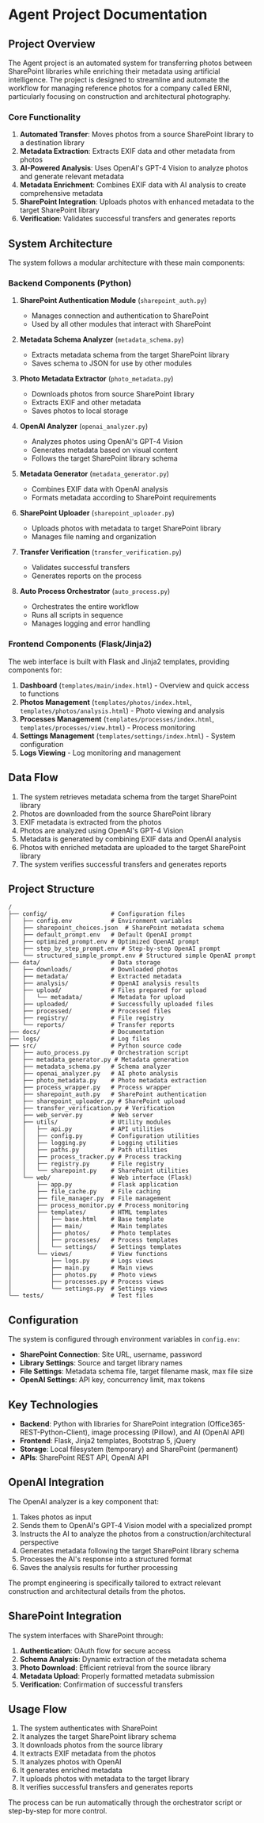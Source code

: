 # Agent Project Documentation

## Project Overview

The Agent project is an automated system for transferring photos between SharePoint libraries while enriching their metadata using artificial intelligence. The project is designed to streamline and automate the workflow for managing reference photos for a company called ERNI, particularly focusing on construction and architectural photography.

### Core Functionality

1. **Automated Transfer**: Moves photos from a source SharePoint library to a destination library
2. **Metadata Extraction**: Extracts EXIF data and other metadata from photos
3. **AI-Powered Analysis**: Uses OpenAI's GPT-4 Vision to analyze photos and generate relevant metadata
4. **Metadata Enrichment**: Combines EXIF data with AI analysis to create comprehensive metadata
5. **SharePoint Integration**: Uploads photos with enhanced metadata to the target SharePoint library
6. **Verification**: Validates successful transfers and generates reports

## System Architecture

The system follows a modular architecture with these main components:

### Backend Components (Python)

1. **SharePoint Authentication Module** (`sharepoint_auth.py`)
   - Manages connection and authentication to SharePoint
   - Used by all other modules that interact with SharePoint

2. **Metadata Schema Analyzer** (`metadata_schema.py`)
   - Extracts metadata schema from the target SharePoint library
   - Saves schema to JSON for use by other modules

3. **Photo Metadata Extractor** (`photo_metadata.py`)
   - Downloads photos from source SharePoint library
   - Extracts EXIF and other metadata
   - Saves photos to local storage

4. **OpenAI Analyzer** (`openai_analyzer.py`)
   - Analyzes photos using OpenAI's GPT-4 Vision
   - Generates metadata based on visual content
   - Follows the target SharePoint library schema

5. **Metadata Generator** (`metadata_generator.py`)
   - Combines EXIF data with OpenAI analysis
   - Formats metadata according to SharePoint requirements

6. **SharePoint Uploader** (`sharepoint_uploader.py`)
   - Uploads photos with metadata to target SharePoint library
   - Manages file naming and organization

7. **Transfer Verification** (`transfer_verification.py`)
   - Validates successful transfers
   - Generates reports on the process

8. **Auto Process Orchestrator** (`auto_process.py`)
   - Orchestrates the entire workflow
   - Runs all scripts in sequence
   - Manages logging and error handling

### Frontend Components (Flask/Jinja2)

The web interface is built with Flask and Jinja2 templates, providing components for:

1. **Dashboard** (`templates/main/index.html`) - Overview and quick access to functions
2. **Photos Management** (`templates/photos/index.html`, `templates/photos/analysis.html`) - Photo viewing and analysis
3. **Processes Management** (`templates/processes/index.html`, `templates/processes/view.html`) - Process monitoring
4. **Settings Management** (`templates/settings/index.html`) - System configuration
5. **Logs Viewing** - Log monitoring and management

## Data Flow

1. The system retrieves metadata schema from the target SharePoint library
2. Photos are downloaded from the source SharePoint library
3. EXIF metadata is extracted from the photos
4. Photos are analyzed using OpenAI's GPT-4 Vision
5. Metadata is generated by combining EXIF data and OpenAI analysis
6. Photos with enriched metadata are uploaded to the target SharePoint library
7. The system verifies successful transfers and generates reports

## Project Structure

```
/
├── config/                  # Configuration files
│   ├── config.env           # Environment variables
│   ├── sharepoint_choices.json  # SharePoint metadata schema
│   ├── default_prompt.env   # Default OpenAI prompt
│   ├── optimized_prompt.env # Optimized OpenAI prompt
│   ├── step_by_step_prompt.env # Step-by-step OpenAI prompt
│   └── structured_simple_prompt.env # Structured simple OpenAI prompt
├── data/                    # Data storage
│   ├── downloads/           # Downloaded photos
│   ├── metadata/            # Extracted metadata
│   ├── analysis/            # OpenAI analysis results
│   ├── upload/              # Files prepared for upload
│   │   └── metadata/        # Metadata for upload
│   ├── uploaded/            # Successfully uploaded files
│   ├── processed/           # Processed files
│   ├── registry/            # File registry
│   └── reports/             # Transfer reports
├── docs/                    # Documentation
├── logs/                    # Log files
├── src/                     # Python source code
│   ├── auto_process.py      # Orchestration script
│   ├── metadata_generator.py # Metadata generation
│   ├── metadata_schema.py   # Schema analyzer
│   ├── openai_analyzer.py   # AI photo analysis
│   ├── photo_metadata.py    # Photo metadata extraction
│   ├── process_wrapper.py   # Process wrapper
│   ├── sharepoint_auth.py   # SharePoint authentication
│   ├── sharepoint_uploader.py # SharePoint upload
│   ├── transfer_verification.py # Verification
│   ├── web_server.py        # Web server
│   ├── utils/               # Utility modules
│   │   ├── api.py           # API utilities
│   │   ├── config.py        # Configuration utilities
│   │   ├── logging.py       # Logging utilities
│   │   ├── paths.py         # Path utilities
│   │   ├── process_tracker.py # Process tracking
│   │   ├── registry.py      # File registry
│   │   └── sharepoint.py    # SharePoint utilities
│   └── web/                 # Web interface (Flask)
│       ├── app.py           # Flask application
│       ├── file_cache.py    # File caching
│       ├── file_manager.py  # File management
│       ├── process_monitor.py # Process monitoring
│       ├── templates/       # HTML templates
│       │   ├── base.html    # Base template
│       │   ├── main/        # Main templates
│       │   ├── photos/      # Photo templates
│       │   ├── processes/   # Process templates
│       │   └── settings/    # Settings templates
│       └── views/           # View functions
│           ├── logs.py      # Logs views
│           ├── main.py      # Main views
│           ├── photos.py    # Photo views
│           ├── processes.py # Process views
│           └── settings.py  # Settings views
└── tests/                   # Test files
```

## Configuration

The system is configured through environment variables in `config.env`:

- **SharePoint Connection**: Site URL, username, password
- **Library Settings**: Source and target library names
- **File Settings**: Metadata schema file, target filename mask, max file size
- **OpenAI Settings**: API key, concurrency limit, max tokens

## Key Technologies

- **Backend**: Python with libraries for SharePoint integration (Office365-REST-Python-Client), image processing (Pillow), and AI (OpenAI API)
- **Frontend**: Flask, Jinja2 templates, Bootstrap 5, jQuery
- **Storage**: Local filesystem (temporary) and SharePoint (permanent)
- **APIs**: SharePoint REST API, OpenAI API

## OpenAI Integration

The OpenAI analyzer is a key component that:

1. Takes photos as input
2. Sends them to OpenAI's GPT-4 Vision model with a specialized prompt
3. Instructs the AI to analyze the photos from a construction/architectural perspective
4. Generates metadata following the target SharePoint library schema
5. Processes the AI's response into a structured format
6. Saves the analysis results for further processing

The prompt engineering is specifically tailored to extract relevant construction and architectural details from the photos.

## SharePoint Integration

The system interfaces with SharePoint through:

1. **Authentication**: OAuth flow for secure access
2. **Schema Analysis**: Dynamic extraction of the metadata schema
3. **Photo Download**: Efficient retrieval from the source library
4. **Metadata Upload**: Properly formatted metadata submission
5. **Verification**: Confirmation of successful transfers

## Usage Flow

1. The system authenticates with SharePoint
2. It analyzes the target SharePoint library schema
3. It downloads photos from the source library
4. It extracts EXIF metadata from the photos
5. It analyzes photos with OpenAI
6. It generates enriched metadata
7. It uploads photos with metadata to the target library
8. It verifies successful transfers and generates reports

The process can be run automatically through the orchestrator script or step-by-step for more control.
